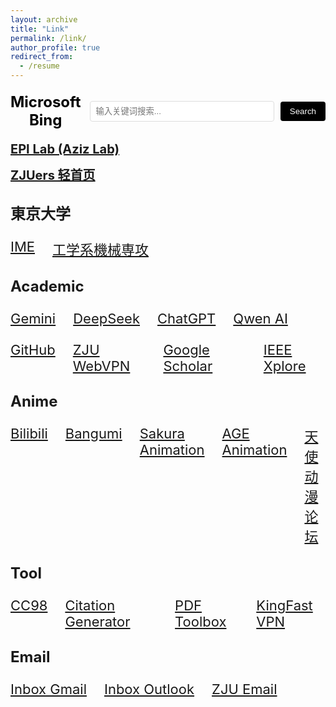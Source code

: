 ```yaml
---
layout: archive
title: "Link"
permalink: /link/
author_profile: true
redirect_from:
  - /resume
---
```


<!-- 固定Bing搜索栏 -->
<div align="center" style="margin: 20px 0;">
  <form action="https://www.bing.com/search" method="get" target="_blank" style="display: flex; align-items: center;">
    <span style="font-size: 24px; font-weight: bold; color: #000000; margin-right: 15px;">Microsoft Bing</span>
    <input type="text" name="q" placeholder="输入关键词搜索..." style="width: 500px; padding: 8px; border: 1px solid #ddd; border-radius: 4px;">
    <input type="submit" value="Search" style="padding: 8px 15px; margin-left: 10px; background-color: #000000; color: white; border: none; border-radius: 4px; cursor: pointer;">
  </form>
</div>

**<a href="https://epi.iis.u-tokyo.ac.jp/" target="_blank" rel="noopener noreferrer" style="font-size:20px;">EPI Lab (Aziz Lab)</a>**

**<a href="https://www.zjuers.com/" target="_blank" rel="noopener noreferrer" style="font-size:20px;">ZJUers 轻首页</a>**

## <span style="font-size:24px;">東京大学</span>
<div style="display:flex; gap:28px; font-size:24px; margin:24px 0;">
  <a href="https://www.ime.t.u-tokyo.ac.jp/" target="_blank" rel="noopener noreferrer" style="font-size:22px;">IME</a>
  <a href="https://www2.mech.t.u-tokyo.ac.jp/?lang=ja" target="_blank" rel="noopener noreferrer" style="font-size:22px;">工学系機械専攻</a>
</div>

## <span style="font-size:24px;">Academic</span>
<div style="display:flex; gap:28px; font-size:24px; margin:24px 0;">
  <a href="https://gemini.google.com/u/1/app" target="_blank" rel="noopener noreferrer" style="font-size:22px;">Gemini</a>
  <a href="https://chat.deepseek.com/" target="_blank" rel="noopener noreferrer" style="font-size:22px;">DeepSeek</a>
  <a href="https://chatgpt.com/" target="_blank" rel="noopener noreferrer" style="font-size:22px;">ChatGPT</a>
  <a href="https://chat.qwen.ai/" target="_blank" rel="noopener noreferrer" style="font-size:22px;">Qwen AI</a>
</div>

<div style="display:flex; gap:28px; font-size:24px; margin:24px 0;">
  <a href="https://github.com/" target="_blank" rel="noopener noreferrer" style="font-size:22px;">GitHub</a>
  <a href="https://webvpn.zju.edu.cn" target="_blank" rel="noopener noreferrer" style="font-size:22px;">ZJU WebVPN</a>
  <a href="https://scholar.google.com/" target="_blank" rel="noopener noreferrer" style="font-size:22px;">Google Scholar</a>
  <a href="https://ieeexplore.ieee.org/Xplore/home.jsp" target="_blank" rel="noopener noreferrer" style="font-size:22px;">IEEE Xplore</a>
</div>

## <span style="font-size:24px;">Anime</span>
<div style="display:flex; gap:28px; font-size:24px; margin:24px 0;">
  <a href="https://www.bilibili.com/" target="_blank" rel="noopener noreferrer" style="font-size:22px;">Bilibili</a>
  <a href="https://bangumi.tv/" target="_blank" rel="noopener noreferrer" style="font-size:22px;">Bangumi</a>
  <a href="https://skr.cc/" target="_blank" rel="noopener noreferrer" style="font-size:22px;">Sakura Animation</a>
  <a href="https://www.age.tv/" target="_blank" rel="noopener noreferrer" style="font-size:22px;">AGE Animation</a>
  <a href="https://www.tsdm39.com/forum.php" target="_blank" rel="noopener noreferrer" style="font-size:22px;">天使动漫论坛</a>
</div>

## <span style="font-size:24px;">Tool</span>
<div style="display:flex; gap:28px; font-size:24px; margin:24px 0;">
  <a href="http://www-cc98-org-s.webvpn.zju.edu.cn:8001/" target="_blank" rel="noopener noreferrer" style="font-size:22px;">CC98</a>
  <a href="https://www.scribbr.com/citation/generator/#user" target="_blank" rel="noopener noreferrer" style="font-size:22px;">Citation Generator</a>
  <a href="https://www.ilovepdf.com/zh-cn" target="_blank" rel="noopener noreferrer" style="font-size:22px;">PDF Toolbox</a>
  <a href="https://kingfast.info/" target="_blank" rel="noopener noreferrer" style="font-size:22px;">KingFast VPN</a>
</div>

## <span style="font-size:24px;">Email</span>
<div style="display:flex; gap:28px; font-size:24px; margin:24px 0;">
  <a href="https://mail.google.com/" target="_blank" rel="noopener noreferrer" style="font-size:22px;">Inbox Gmail</a>
  <a href="https://outlook.live.com/mail/0/" target="_blank" rel="noopener noreferrer" style="font-size:22px;">Inbox Outlook</a>
  <a href="https://mail.zju.edu.cn/" target="_blank" rel="noopener noreferrer" style="font-size:22px;">ZJU Email</a>
</div>

